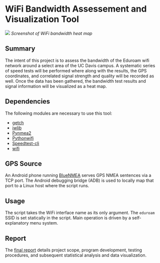 # WiFi Bandwidth Assessement and Visualization Tool

![](report-cover-image.png)
*Screenshot of WiFi bandwidth heat map*

## Summary
    
The intent of this project is to assess the bandwidth of the Eduroam wifi
network around a select area of the UC Davis campus. A systematic series 
of speed tests will be performed where along with the results, the GPS 
coordinates, and correlated signal strength and quality will be recorded 
as well. Once the data has been gathered, the bandwidth test results and 
signal information will be visualized as a heat map.

## Dependencies

The following modules are necessary to use this tool:

* [getch](https://pypi.org/project/getch/)
* [iwlib](https://github.com/nathan-hoad/python-iwlib)
* [Pynmea2](https://github.com/Knio/pynmea2)
* [Pythonwifi](https://git.tuxfamily.org/pythonwifi/pythonwifi.git/)
* [Speedtest-cli](https://github.com/sivel/speedtest-cli)
* [wifi](https://wifi.readthedocs.io/en/latest/index.html)

## GPS Source

An Android phone running
[BlueNMEA](https://max.kellermann.name/projects/blue-nmea/) serves GPS
NMEA sentences via a TCP port. The Android debugging bridge (ADB) is used
to locally map that port to a Linux host where the script runs.

## Usage

The script takes the WiFi interface name as its only argument. The `eduroam`
SSID is set statically in the script. Main operation is driven by a
self-explanatory menu system.

## Report

The [final report](Final-Report.pdf) details project scope, program
development, testing procedures, and subsequent statistical analysis and
data visualization.
